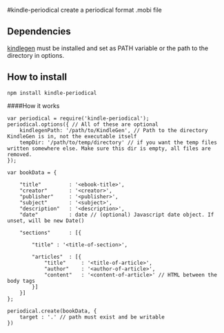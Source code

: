 #kindle-periodical
create a periodical format .mobi file

## Dependencies
[kindlegen](http://smile.amazon.com/gp/feature.html?docId=1000765211) must be installed and set as PATH variable or the path to the directory in options.

## How to install
    npm install kindle-periodical

####How it works

    var periodical = require('kindle-periodical');
    periodical.options({ // All of these are optional
        kindlegenPath: '/path/to/KindleGen', // Path to the directory KindleGen is in, not the executable itself
        tempDir: '/path/to/temp/directory' // if you want the temp files written somewhere else. Make sure this dir is empty, all files are removed.
    });

	var bookData = {

        "title"         : '<ebook-title>',
        "creator"       : '<creator>',
        "publisher"     : '<publisher>',
        "subject"       : '<subject>',
        "description"   : '<description>',
        "date"          : date // (optional) Javascript date object. If unset, will be new Date()

        "sections"      : [{

            "title" : '<title-of-section>',

            "articles"  : [{
                "title"     : '<title-of-article>',
                "author"    : '<author-of-article>',
                "content"   : '<content-of-article>' // HTML between the body tags
            }]
        }]
    };

    periodical.create(bookData, {
        target : '.' // path must exist and be writable
    })

